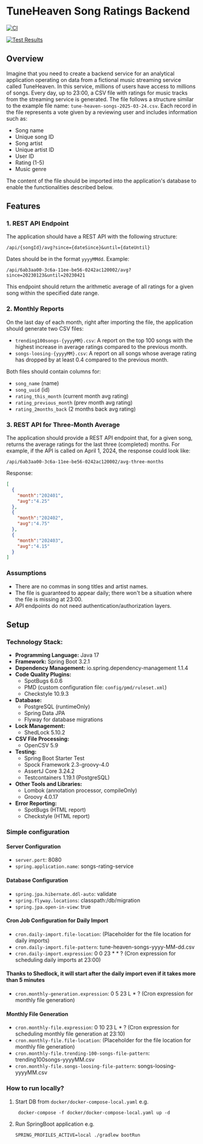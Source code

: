 # TuneHeaven Song Ratings Backend
[![CI](https://github.com/jnicram/songs-rating-service/actions/workflows/gradle.yml/badge.svg)](https://github.com/jnicram/songs-rating-service/actions/workflows/gradle.yml)

[![Test Results](https://gist.githubusercontent.com/jnicram/1d0a72f00d4234e7fa14a1eecf36f5cd/raw/badge.svg)](https://gist.githubusercontent.com/jnicram/1d0a72f00d4234e7fa14a1eecf36f5cd/raw/badge.svg)


## Overview

Imagine that you need to create a backend service for an analytical application operating on data from a fictional music streaming service called TuneHeaven. In this service, millions of users have access to millions of songs. Every day, up to 23:00, a CSV file with ratings for music tracks from the streaming service is generated. The file follows a structure similar to the example file name: `tune-heaven-songs-2025-03-24.csv`. Each record in the file represents a vote given by a reviewing user and includes information such as:

- Song name
- Unique song ID
- Song artist
- Unique artist ID
- User ID
- Rating (1-5)
- Music genre

The content of the file should be imported into the application's database to enable the functionalities described below.

## Features

### 1. REST API Endpoint

The application should have a REST API with the following structure:

```plaintext
/api/{songId}/avg?since={dateSince}&until={dateUntil}
```

Dates should be in the format `yyyyMMdd`. Example:

```plaintext
/api/6ab3aa00-3c6a-11ee-be56-0242ac120002/avg?since=20230123&until=20230421
```

This endpoint should return the arithmetic average of all ratings for a given song within the specified date range.

### 2. Monthly Reports

On the last day of each month, right after importing the file, the application should generate two CSV files:

- `trending100songs-{yyyyMM}.csv`: A report on the top 100 songs with the highest increase in average ratings compared to the previous month.
- `songs-loosing-{yyyyMM}.csv`: A report on all songs whose average rating has dropped by at least 0.4 compared to the previous month.

Both files should contain columns for:

- `song_name` (name)
- `song_uuid` (id)
- `rating_this_month` (current month avg rating)
- `rating_previous_month` (prev month avg rating)
- `rating_2months_back` (2 months back avg rating)

### 3. REST API for Three-Month Average

The application should provide a REST API endpoint that, for a given song, returns the average ratings for the last three (completed) months. 
For example, if the API is called on April 1, 2024, the response could look like:

```plaintext
/api/6ab3aa00-3c6a-11ee-be56-0242ac120002/avg-three-months
```

Response:

```json
[
  {
    "month":"202401",
    "avg":"4.25"
  },
  {
    "month":"202402",
    "avg":"4.75"
  },
  {
    "month":"202403",
    "avg":"4.15"
  }
]
```
### Assumptions

- There are no commas in song titles and artist names.
- The file is guaranteed to appear daily; there won't be a situation where the file is missing at 23:00.
- API endpoints do not need authentication/authorization layers.

## Setup

### Technology Stack:

- **Programming Language:** Java 17
- **Framework:** Spring Boot 3.2.1
- **Dependency Management:** io.spring.dependency-management 1.1.4
- **Code Quality Plugins:**
    - SpotBugs 6.0.6
    - PMD (custom configuration file: `config/pmd/ruleset.xml`)
    - Checkstyle 10.9.3
- **Database:**
    - PostgreSQL (runtimeOnly)
    - Spring Data JPA
    - Flyway for database migrations
- **Lock Management:**
    - ShedLock 5.10.2
- **CSV File Processing:**
    - OpenCSV 5.9
- **Testing:**
    - Spring Boot Starter Test
    - Spock Framework 2.3-groovy-4.0
    - AssertJ Core 3.24.2
    - Testcontainers 1.19.1 (PostgreSQL)
- **Other Tools and Libraries:**
    - Lombok (annotation processor, compileOnly)
    - Groovy 4.0.17
- **Error Reporting:**
    - SpotBugs (HTML report)
    - Checkstyle (HTML report)

### Simple configuration

#### Server Configuration
- `server.port`: 8080
- `spring.application.name`: songs-rating-service

#### Database Configuration
- `spring.jpa.hibernate.ddl-auto`: validate
- `spring.flyway.locations`: classpath:/db/migration
- `spring.jpa.open-in-view`: true

#### Cron Job Configuration for Daily Import
- `cron.daily-import.file-location`: (Placeholder for the file location for daily imports)
- `cron.daily-import.file-pattern`: tune-heaven-songs-yyyy-MM-dd.csv
- `cron.daily-import.expression`: 0 0 23 * * ? (Cron expression for scheduling daily imports at 23:00)

#### Thanks to Shedlock, it will start after the daily import even if it takes more than 5 minutes
- `cron.monthly-generation.expression`: 0 5 23 L * ? (Cron expression for monthly file generation)

#### Monthly File Generation
- `cron.monthly-file.expression`: 0 10 23 L * ? (Cron expression for scheduling monthly file generation at 23:10)
- `cron.monthly-file.file-location`: (Placeholder for the file location for monthly file generation)
- `cron.monthly-file.trending-100-songs-file-pattern`: trending100songs-yyyyMM.csv
- `cron.monthly-file.songs-loosing-file-pattern`: songs-loosing-yyyyMM.csv

### How to run locally?

1. Start DB from `docker/docker-compose-local.yaml` e.g. 
   ```shell
    docker-compose -f docker/docker-compose-local.yaml up -d
    ```
2. Run SpringBoot application e.g.
    ```shell
    SPRING_PROFILES_ACTIVE=local ./gradlew bootRun
    ```
